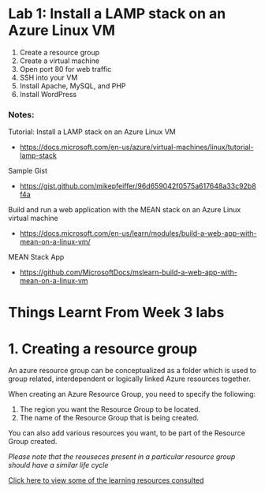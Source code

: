 # Lab 1: Install a LAMP stack on an Azure Linux VM

1. Create a resource group
2. Create a virtual machine
3. Open port 80 for web traffic
4. SSH into your VM
5. Install Apache, MySQL, and PHP
6. Install WordPress

### Notes:

Tutorial: Install a LAMP stack on an Azure Linux VM
* https://docs.microsoft.com/en-us/azure/virtual-machines/linux/tutorial-lamp-stack

Sample Gist
* https://gist.github.com/mikepfeiffer/96d659042f0575a617648a33c92b8f4a

Build and run a web application with the MEAN stack on an Azure Linux virtual machine
* https://docs.microsoft.com/en-us/learn/modules/build-a-web-app-with-mean-on-a-linux-vm/

MEAN Stack App
* https://github.com/MicrosoftDocs/mslearn-build-a-web-app-with-mean-on-a-linux-vm


# Things Learnt From Week 3 labs

# 1. Creating a resource group
An azure resource group can be conceptualized as a folder which is used to group related, interdependent or logically linked Azure resources together.

When creating an Azure Resource Group, you need to specify the following:

1. The region you want the Resource Group to be located. 
2. The name of the Resource Group that is being created.

You can also add various resources you want, to be part of the Resource Group created.

*Please note that the reouseces present in a particular resource group should have a similar life cycle*

[Click here to view some of the learning resources consulted](https://www.alachisoft.com/resources/docs/ncache/containerization/azure/create-azure-resource-group.html)
